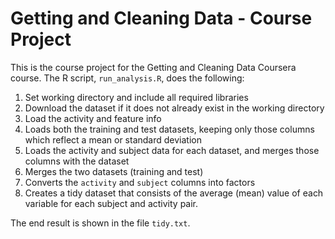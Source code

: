 # Getting and Cleaning Data - Course Project

This is the course project for the Getting and Cleaning Data Coursera course.
The R script, `run_analysis.R`, does the following:
  
1. Set working directory and include all required libraries
2. Download the dataset if it does not already exist in the working directory
2. Load the activity and feature info
3. Loads both the training and test datasets, keeping only those columns which reflect a mean or standard deviation
4. Loads the activity and subject data for each dataset, and merges those columns with the dataset
5. Merges the two datasets (training and test)
6. Converts the `activity` and `subject` columns into factors
7. Creates a tidy dataset that consists of the average (mean) value of each variable for each subject and activity pair.

The end result is shown in the file `tidy.txt`.
